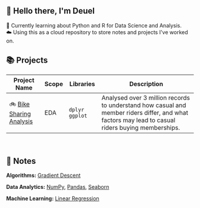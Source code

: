 ## 🐼 Hello there, I'm Deuel

📝 Currently learning about Python and R for Data Science and Analysis.  
☁️ Using this as a cloud repository to store notes and projects I've worked on.

## 📚 Projects
| Project Name | Scope | Libraries | Description |
|---|---|---|---|
| 🚲 [Bike Sharing Analysis](https://htmlpreview.github.io/?https://github.com/Deuellau/Projects/blob/main/Google%20Capstone%20(Bike)/Google-Capstone-Bike.html) | EDA | `dplyr` `ggplot` | Analysed over 3 million records to understand how casual and member riders differ, and what factors may lead to casual riders buying memberships.|

<br>

## 📝 Notes
**Algorithms:**
[Gradient Descent](https://github.com/Deuellau/Python/blob/main/Algorithms/Gradient%20Descent.ipynb)

**Data Analytics:**
[NumPy](https://github.com/Deuellau/Python/blob/main/Data%20Analytics/2%20-%20NumPy.ipynb), 
[Pandas](https://github.com/Deuellau/Python/blob/main/Data%20Analytics/3%20-%20Pandas.ipynb), 
[Seaborn](https://github.com/Deuellau/Python/blob/main/Data%20Analytics/4%20-%20Seaborn.ipynb)

**Machine Learning:**
[Linear Regression](https://github.com/Deuellau/Python/blob/main/Machine%20Learning/1%20-%20Linear%20Regression.ipynb)
